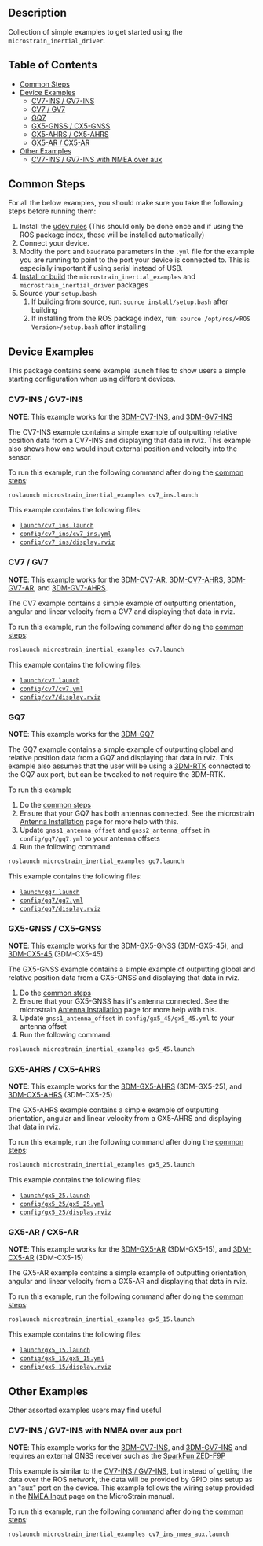 ## Description

Collection of simple examples to get started using the `microstrain_inertial_driver`.

## Table of Contents

* [Common Steps](#common-steps)
* [Device Examples](#device-examples)
    * [CV7-INS / GV7-INS](#cv7-ins--gv7-ins)
    * [CV7 / GV7](#cv7--gv7)
    * [GQ7](#gq7)
    * [GX5-GNSS / CX5-GNSS](#gx5-gnss--cx5-gnss)
    * [GX5-AHRS / CX5-AHRS](#gx5-ahrs--cx5-ahrs)
    * [GX5-AR / CX5-AR](#gx5-ar--cx5-ar)
* [Other Examples](#other-examples)
    * [CV7-INS / GV7-INS with NMEA over aux](#cv7-ins--gv7-ins-with-nmea-over-aux-port)

## Common Steps

For all the below examples, you should make sure you take the following steps before running them:

1. Install the [udev rules](../README.md#udev-rules) (This should only be done once and if using the ROS package index, these will be installed automatically)
2. Connect your device.
3. Modify the `port` and `baudrate` parameters in the `.yml` file for the example you are running to point to the port
your device is connected to. This is especially important if using serial instead of USB.
4. [Install or build](../README.md#install-instructions) the `microstrain_inertial_examples` and `microstrain_inertial_driver` packages
5. Source your `setup.bash`
    1. If building from source, run: `source install/setup.bash` after building
    2. If installing from the ROS package index, run: `source /opt/ros/<ROS Version>/setup.bash` after installing

## Device Examples

This package contains some example launch files to show users a simple starting configuration when using different devices.

### CV7-INS / GV7-INS

**NOTE**: This example works for the [3DM-CV7-INS](https://www.microstrain.com/inertial-sensors/3DM-CV7-INS), and
[3DM-GV7-INS](https://www.microstrain.com/inertial-sensors/3DM-GV7-INS)

The CV7-INS example contains a simple example of outputting relative position data from a CV7-INS and displaying that data in rviz.
This example also shows how one would input external position and velocity into the sensor.

To run this example, run the following command after doing the [common steps](#common-steps):

```bash
roslaunch microstrain_inertial_examples cv7_ins.launch
```

This example contains the following files:

* [`launch/cv7_ins.launch`](./launch/cv7_ins.launch)
* [`config/cv7_ins/cv7_ins.yml`](./config/cv7_ins/cv7_ins.yml)
* [`config/cv7_ins/display.rviz`](./config/cv7_ins/display.rviz)

### CV7 / GV7

**NOTE**: This example works for the [3DM-CV7-AR](https://www.microstrain.com/inertial-sensors/3dmcv7-ar),
[3DM-CV7-AHRS](https://www.microstrain.com/inertial-sensors/3dm-cv7-ahrs),
[3DM-GV7-AR](https://www.microstrain.com/inertial-sensors/3DM-GV7-AR), and
[3DM-GV7-AHRS](https://www.microstrain.com/inertial-sensors/3DM-GV7-AHRS).

The CV7 example contains a simple example of outputting
orientation, angular and linear velocity from a CV7 and displaying that data in rviz.

To run this example, run the following command after doing the [common steps](#common-steps):

```bash
roslaunch microstrain_inertial_examples cv7.launch
```

This example contains the following files:

* [`launch/cv7.launch`](./launch/cv7.launch)
* [`config/cv7/cv7.yml`](./config/cv7/cv7.yml)
* [`config/cv7/display.rviz`](./config/cv7/display.rviz)

### GQ7

**NOTE**: This example works for the [3DM-GQ7](https://www.microstrain.com/inertial-sensors/3dm-gq7)

The GQ7 example contains a simple example of outputting
global and relative position data from a GQ7 and displaying that data in rviz.
This example also assumes that the user will be using a [3DM-RTK](https://www.microstrain.com/inertial-sensors/3dm-rtk)
connected to the GQ7 aux port, but can be tweaked to not require the 3DM-RTK.

To run this example

1. Do the [common steps](#common-steps)
2. Ensure that your GQ7 has both antennas connected. See the microstrain
[Antenna Installation](https://s3.amazonaws.com/files.microstrain.com/GQ7+User+Manual/user_manual_content/installation/Antenna.htm)
page for more help with this.
3. Update `gnss1_antenna_offset` and `gnss2_antenna_offset` in `config/gq7/gq7.yml` to your antenna offsets
4. Run the following command:
```bash
roslaunch microstrain_inertial_examples gq7.launch
```

This example contains the following files:

* [`launch/gq7.launch`](./launch/gq7.launch)
* [`config/gq7/gq7.yml`](./config/gq7/gq7.yml)
* [`config/gq7/display.rviz`](./config/gq7/display.rviz)

### GX5-GNSS / CX5-GNSS

**NOTE**: This example works for the [3DM-GX5-GNSS](https://www.microstrain.com/inertial-sensors/3DM-GX5-45) (3DM-GX5-45), and
[3DM-CX5-45](https://www.microstrain.com/inertial-sensors/3dm-cx5-45) (3DM-CX5-45)

The GX5-GNSS example contains a simple example of outputting global and relative position data from a GX5-GNSS
and displaying that data in rviz.

1. Do the [common steps](#common-steps)
2. Ensure that your GX5-GNSS has it's antenna connected. See the microstrain
[Antenna Installation](https://s3.amazonaws.com/files.microstrain.com/GQ7+User+Manual/user_manual_content/installation/Antenna.htm)
page for more help with this.
3. Update `gnss1_antenna_offset` in `config/gx5_45/gx5_45.yml` to your antenna offset
4. Run the following command:
```bash
roslaunch microstrain_inertial_examples gx5_45.launch
```

### GX5-AHRS / CX5-AHRS

**NOTE**: This example works for the [3DM-GX5-AHRS](https://www.microstrain.com/inertial-sensors/3DM-GX5-25) (3DM-GX5-25), and
[3DM-CX5-AHRS](https://www.microstrain.com/inertial-sensors/3dm-cx5-25) (3DM-CX5-25)

The GX5-AHRS example contains a simple example of outputting
orientation, angular and linear velocity from a GX5-AHRS and displaying that data in rviz.

To run this example, run the following command after doing the [common steps](#common-steps):

```bash
roslaunch microstrain_inertial_examples gx5_25.launch
```

This example contains the following files:

* [`launch/gx5_25.launch`](./launch/gx5_25.launch)
* [`config/gx5_25/gx5_25.yml`](./config/gx5_25/gx5_25.yml)
* [`config/gx5_25/display.rviz`](./config/gx5_25/display.rviz)

### GX5-AR / CX5-AR

**NOTE**: This example works for the [3DM-GX5-AR](https://www.microstrain.com/inertial-sensors/3DM-GX5-15) (3DM-GX5-15), and
[3DM-CX5-AR](https://www.microstrain.com/inertial-sensors/3dm-cx5-15) (3DM-CX5-15)

The GX5-AR example contains a simple example of outputting
orientation, angular and linear velocity from a GX5-AR and displaying that data in rviz.

To run this example, run the following command after doing the [common steps](#common-steps):

```bash
roslaunch microstrain_inertial_examples gx5_15.launch
```

This example contains the following files:

* [`launch/gx5_15.launch`](./launch/gx5_15.launch)
* [`config/gx5_15/gx5_15.yml`](./config/gx5_15/gx5_15.yml)
* [`config/gx5_15/display.rviz`](./config/gx5_15/display.rviz)

## Other Examples

Other assorted examples users may find useful

### CV7-INS / GV7-INS with NMEA over aux port

**NOTE**: This example works for the [3DM-CV7-INS](https://www.microstrain.com/inertial-sensors/3DM-CV7-INS), and
[3DM-GV7-INS](https://www.microstrain.com/inertial-sensors/3DM-GV7-INS) and requires an external GNSS receiver such as the
[SparkFun ZED-F9P](https://www.sparkfun.com/products/16481?gad_source=1&gclid=CjwKCAjwps-zBhAiEiwALwsVYTSItzsET_3hKDL1FDr5R1byfLifyTtszQVOrpOVjDAC2XtMhd6FwxoCXjEQAvD_BwE)

This example is similar to the [CV7-INS / GV7-INS](#cv7-ins--gv7-ins), but instead of getting the data over the ROS network,
the data will be provided by GPIO pins setup as an "aux" port on the device. This example follows the wiring setup provided in
the [NMEA Input](https://mip-documentation-test.s3.ca-central-1.amazonaws.com/CV7-INS+Online/user_manual_content/additional_features/NMEA%20Input.htm)
page on the MicroStrain manual.

To run this example, run the following command after doing the [common steps](#common-steps):

```bash
roslaunch microstrain_inertial_examples cv7_ins_nmea_aux.launch
```
